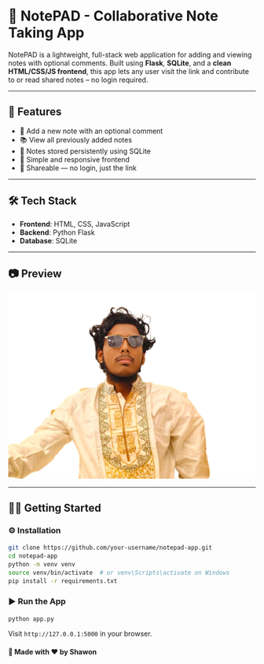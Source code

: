 
# 📝 NotePAD - Collaborative Note Taking App

NotePAD is a lightweight, full-stack web application for adding and viewing notes with optional comments. Built using **Flask**, **SQLite**, and a **clean HTML/CSS/JS frontend**, this app lets any user visit the link and contribute to or read shared notes – no login required.

---

## 🚀 Features

- 🧠 Add a new note with an optional comment
- 📚 View all previously added notes
- 📂 Notes stored persistently using SQLite
- 🎨 Simple and responsive frontend
- 🔗 Shareable — no login, just the link

---

## 🛠️ Tech Stack

- **Frontend**: HTML, CSS, JavaScript
- **Backend**: Python Flask
- **Database**: SQLite

---

## 📷 Preview

![NotePAD UI Preview](static/assets/shawonbgremoved.png) <!-- Optional: Replace or remove -->

---

## 🧑‍💻 Getting Started

### ⚙️ Installation

```bash
git clone https://github.com/your-username/notepad-app.git
cd notepad-app
python -m venv venv
source venv/bin/activate  # or venv\Scripts\activate on Windows
pip install -r requirements.txt

```
### ▶️ Run the App
```python app.py```

Visit ```http://127.0.0.1:5000``` in your browser.

#### 🧠 Made with ❤️ by Shawon

